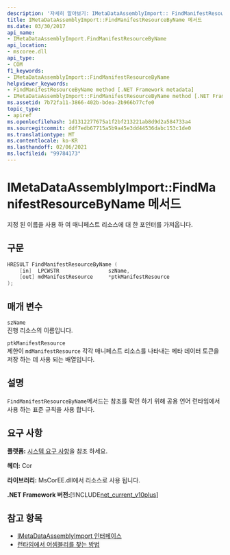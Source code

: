 ```yaml
---
description: '자세히 알아보기: IMetaDataAssemblyImport:: FindManifestResourceByName 메서드'
title: IMetaDataAssemblyImport::FindManifestResourceByName 메서드
ms.date: 03/30/2017
api_name:
- IMetaDataAssemblyImport.FindManifestResourceByName
api_location:
- mscoree.dll
api_type:
- COM
f1_keywords:
- IMetaDataAssemblyImport::FindManifestResourceByName
helpviewer_keywords:
- FindManifestResourceByName method [.NET Framework metadata]
- IMetaDataAssemblyImport::FindManifestResourceByName method [.NET Framework metadata]
ms.assetid: 7b72fa11-3866-402b-bdea-2b966b77cfe0
topic_type:
- apiref
ms.openlocfilehash: 1d1312277675a1f2bf213221ab8d9d2a584733a4
ms.sourcegitcommit: ddf7edb67715a5b9a45e3dd44536dabc153c1de0
ms.translationtype: MT
ms.contentlocale: ko-KR
ms.lasthandoff: 02/06/2021
ms.locfileid: "99784173"
---
```

# <a name="imetadataassemblyimportfindmanifestresourcebyname-method"></a>IMetaDataAssemblyImport::FindManifestResourceByName 메서드

지정 된 이름을 사용 하 여 매니페스트 리소스에 대 한 포인터를 가져옵니다.  
  
## <a name="syntax"></a>구문  
  
```cpp
HRESULT FindManifestResourceByName (  
    [in]  LPCWSTR                szName,
    [out] mdManifestResource     *ptkManifestResource  
);
```  
  
## <a name="parameters"></a>매개 변수  

 `szName`  
 진행 리소스의 이름입니다.  
  
 `ptkManifestResource`  
 제한이 `mdManifestResource` 각각 매니페스트 리소스를 나타내는 메타 데이터 토큰을 저장 하는 데 사용 되는 배열입니다.  
  
## <a name="remarks"></a>설명  

 `FindManifestResourceByName`메서드는 참조를 확인 하기 위해 공용 언어 런타임에서 사용 하는 표준 규칙을 사용 합니다.  
  
## <a name="requirements"></a>요구 사항  

 **플랫폼:** [시스템 요구 사항](../../get-started/system-requirements.md)을 참조 하세요.  
  
 **헤더:** Cor  
  
 **라이브러리:** MsCorEE.dll에서 리소스로 사용 됩니다.  
  
 **.NET Framework 버전:**[!INCLUDE[net_current_v10plus](../../../../includes/net-current-v10plus-md.md)]  
  
## <a name="see-also"></a>참고 항목

- [IMetaDataAssemblyImport 인터페이스](imetadataassemblyimport-interface.md)
- [런타임에서 어셈블리를 찾는 방법](../../deployment/how-the-runtime-locates-assemblies.md)
